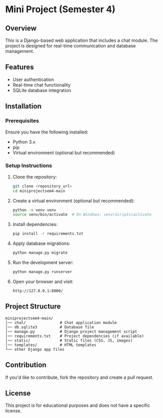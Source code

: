 
# Mini Project (Semester 4)

## Overview
This is a Django-based web application that includes a chat module. The project is designed for real-time communication and database management.

## Features
- User authentication
- Real-time chat functionality
- SQLite database integration

## Installation

### Prerequisites
Ensure you have the following installed:
- Python 3.x
- pip
- Virtual environment (optional but recommended)

### Setup Instructions
1. Clone the repository:
   ```sh
   git clone <repository_url>
   cd miniprojectsem4-main
   ```

2. Create a virtual environment (optional but recommended):
   ```sh
   python -m venv venv
   source venv/bin/activate  # On Windows: venv\Scripts\activate
   ```

3. Install dependencies:
   ```sh
   pip install -r requirements.txt
   ```

4. Apply database migrations:
   ```sh
   python manage.py migrate
   ```

5. Run the development server:
   ```sh
   python manage.py runserver
   ```

6. Open your browser and visit:
   ```
   http://127.0.0.1:8000/
   ```

## Project Structure
```
miniprojectsem4-main/
│── chat/               # Chat application module
│── db.sqlite3          # Database file
│── manage.py           # Django project management script
│── requirements.txt    # Project dependencies (if available)
│── static/             # Static files (CSS, JS, images)
│── templates/          # HTML templates
└── other Django app files
```

## Contribution
If you'd like to contribute, fork the repository and create a pull request.

## License
This project is for educational purposes and does not have a specific license.
